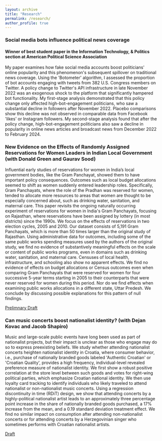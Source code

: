 ```yaml
---
layout: archive
title: "Research"
permalink: /research/
author_profile: true
---
```


### Social media bots influence political news coverage
#### Winner of best student paper in the Information Technology, & Politics section at American Political Science Association
 My paper examines how fake social media accounts boost politicians' online popularity and this phenomenon's subsequent spillover on traditional news coverage. Using the 'Botometer' algorithm, I assessed the proportion of bot accounts engaging with tweets from 382 U.S. Congress members on Twitter. A policy change to Twitter's API infrastructure in late November 2022 was an exogenous shock to the platform that significantly hampered bot functionality. My first-stage analysis demonstrated that this policy change only affected high-bot-engagement politicians, who saw a substantial decline in followers after November 2022. Placebo comparisons show this decline was not observed in comparable data from Facebook 'likes' or Instagram followers. My second-stage analysis found that after the policy change, high-bot-engagement politicians also saw a decline in popularity in online news articles and broadcast news from December 2022 to February 2024.

 
 


### New Evidence on the Effects of Randomly Assigned Reservations for Women Leaders in Indian Local Government (with Donald Green and Gaurav Sood)

Influential early studies of reservations for women in India’s local government bodies, like the Gram Panchayat, showed them to have important policy consequences. Outcomes such as local budget allocations seemed to shift as women suddenly entered leadership roles. Specifically, Gram Panchayats, where the role of the Pradhan was reserved for women, tended to allocate more resources to areas that women are thought to be especially concerned about, such as drinking water, sanitation, and maternal care. This paper revisits the ongoing naturally occurring experiment of reservations for women in India's Gram Panchayats, focusing on Rajasthan, where reservations have been assigned by lottery (in most districts) since the 1990s. We focus on the effects of reservations in two election cycles, 2005 and 2010. Our dataset consists of 5,191 Gram Panchayats, which is more than 50 times larger than the original study of Rajasthan.
Using administrative data for outcomes, including some of the same public works spending measures used by the authors of the original study, we find no evidence of substantively meaningful effects on the scale or content of public works programs, even in domains such as drinking water, sanitation, and maternal care.  Censuses of local health, infrastructure, and schooling also show no apparent effects. 
We find no evidence of effects on budget allocations or Census outcomes even when comparing Gram Panchayats that were reserved for women for four successive 5-year terms starting in 2005 to their counterparts that were never reserved for women during this period. Nor do we find effects when examining public works allocations in a different state, Uttar Predesh.  We conclude by discussing possible explanations for this pattern of null findings.

[Prelimnary Draft]([https://osf.io/ezp53/](https://www.dropbox.com/scl/fi/ug1zkffj7ggr11e6l54tj/india_reservation.pdf?rlkey=310izd42eypifotmhxe2ouk6l&dl=0))

### Can music concerts boost nationalist identity? (with Dejan Kovac and Jacob Shapiro) 

Music and large-scale public events have long been used as part of nationalist projects, but their impact is unclear as those who engage may do so to express preexisting beliefs.  We study whether attending nationalist concerts heighten nationalist identity in Croatia, where consumer behavior, i.e., purchase of nationally branded goods labeled 'Authentic Croatian' or 'Croatian Quality', provides a high frequency, individual-level revealed preference measure of nationalist identity. We first show a robust positive correlation at the store level between such goods and votes for right-wing political parties, which emphasize Croatian national identity. We then use loyalty card tracking to identify individuals who likely traveled to attend nationalist or non-nationalist music concerts. Using a regression discontinuity in time (RDiT) design, we show that attending concerts by a highly-political nationalist artist leads to an approximately three percentage point increase in the share of nationally branded goods purchased, a 17\% increase from the mean, and a 0.19 standard deviation treatment effect. We find no similar impact on consumption after attending non-nationalist concerts or for attending concerts by a Herzegovinian singer who sometimes performs with Croatian nationalist artists.

[Draft](https://osf.io/ezp53/)


